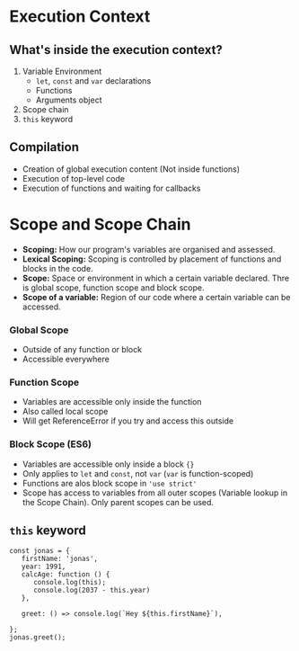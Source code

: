 # Execution Context

## What's inside the execution context?

1. Variable Environment
   - `let`, `const` and `var` declarations
   - Functions
   - Arguments object
2. Scope chain
3. `this` keyword

## Compilation

- Creation of global execution content (Not inside functions)
- Execution of top-level code
- Execution of functions and waiting for callbacks

# Scope and Scope Chain

- **Scoping:** How our program's variables are organised and assessed.
- **Lexical Scoping:** Scoping is controlled by placement of functions and blocks in the code.
- **Scope:** Space or environment in which a certain variable declared. Thre is global scope, function scope and block scope.
- **Scope of a variable:** Region of our code where a certain variable can be accessed.

### Global Scope

- Outside of any function or block
- Accessible everywhere

### Function Scope

- Variables are accessible only inside the function
- Also called local scope
- Will get ReferenceError if you try and access this outside

### Block Scope (ES6)

- Variables are accessible only inside a block `{}`
- Only applies to `let` and `const`, not `var` (`var` is function-scoped)
- Functions are alos block scope in `'use strict'`
- Scope has access to variables from all outer scopes (Variable lookup in the Scope Chain). Only parent scopes can be used.

## `this` keyword

```
const jonas = {
   firstName: 'jonas',
   year: 1991,
   calcAge: function () {
      console.log(this);
      console.log(2037 - this.year)
   },

   greet: () => console.log(`Hey ${this.firstName}`),

};
jonas.greet();
```
